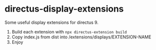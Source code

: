# directus-display-extensions

Some useful display extensions for directus 9.

1. Build each extension with ``npx directus-extension build``
2. Copy index.js from dist into /extensions/displays/EXTENSION-NAME
3. Enjoy
